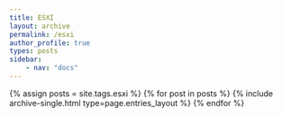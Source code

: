 ```yaml
---
title: ESXI
layout: archive
permalink: /esxi
author_profile: true
types: posts
sidebar:
    - nav: "docs"
---
```


{% assign posts = site.tags.esxi %}
{% for post in posts %}
{% include archive-single.html type=page.entries_layout %}
{% endfor %}